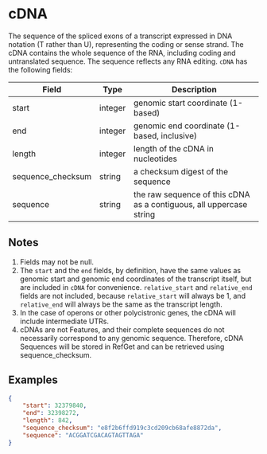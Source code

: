 # cDNA

The sequence of the spliced exons of a transcript expressed in DNA notation (T rather than U), representing the coding or sense strand. The cDNA contains the whole sequence of the RNA, including coding and untranslated sequence. The sequence reflects any RNA editing. `cDNA` has the following fields:

| Field             | Type      | Description                         |
|-------------------|-----------|-------------------------------------|
| start             | integer   | genomic start coordinate (1-based)
| end               | integer   | genomic end coordinate (1-based, inclusive)
| length            | integer   | length of the cDNA in nucleotides
| sequence_checksum | string    | a checksum digest of the sequence
| sequence          | string    | the raw sequence of this cDNA as a contiguous, all uppercase string

## Notes
1. Fields may not be null.
2. The `start` and the `end` fields, by definition, have the same values as genomic start and genomic end coordinates of the transcript itself, but are included in `cDNA` for convenience. `relative_start` and `relative_end` fields are not included, because `relative_start` will always be 1, and `relative_end` will always be the same as the transcript length.
3. In the case of operons or other polycistronic genes, the cDNA will include intermediate UTRs.
4. cDNAs are not Features, and their complete sequences do not necessarily correspond to any genomic sequence. Therefore, cDNA Sequences will be stored in RefGet and can be retrieved using sequence_checksum.

## Examples
```json
{
    "start": 32379840,
    "end": 32398272,
    "length": 842,
    "sequence_checksum": "e8f2b6ffd919c3cd209cb68afe8872da",
    "sequence": "ACGGATCGACAGTAGTTAGA"
}
```
